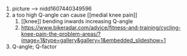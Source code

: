 1. picture --> nidd1607440349596
2. a too high Q-angle can cause [[medial knee pain]]
	1. [[knee]] bending inwards increasing Q-angle
	2. https://www.bikeradar.com/advice/fitness-and-training/cycling-knee-pain-the-problem-areas/?image=1&type=gallery&gallery=1&embedded_slideshow=1
3. Q-angle; Q-factor